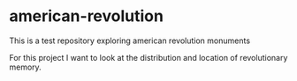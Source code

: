 # american-revolution
This is a test repository exploring american revolution monuments

For this project I want to look at the distribution and location of revolutionary memory.
